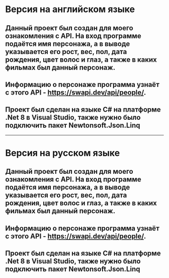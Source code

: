 # Версия на английском языке
## Данный проект был создан для моего ознакомления с API. На вход программе подаётся имя персонажа, а в выводе указывается его рост, вес, пол, дата рождения, цвет волос и глаз, а также в каких фильмах был данный персонаж.
## Информацию о персонаже программа узнаёт с этого API - https://swapi.dev/api/people/.
## Проект был сделан на языке C# на платформе .Net 8 в Visual Studio, также нужно было подключить пакет Newtonsoft.Json.Linq

---

# Версия на русском языке
## Данный проект был создан для моего ознакомления с API. На вход программе подаётся имя персонажа, а в выводе указывается его рост, вес, пол, дата рождения, цвет волос и глаз, а также в каких фильмах был данный персонаж.
## Информацию о персонаже программа узнаёт с этого API - https://swapi.dev/api/people/.
## Проект был сделан на языке C# на платформе .Net 8 в Visual Studio, также нужно было подключить пакет Newtonsoft.Json.Linq
